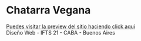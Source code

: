 ﻿# Chatarra Vegana
 [Puedes visitar la preview del sitio haciendo click aquí](https://sebacast.github.io/web-chatarra-vegana/) <br>
 Diseño Web - IFTS 21 - CABA - Buenos Aires 
 
